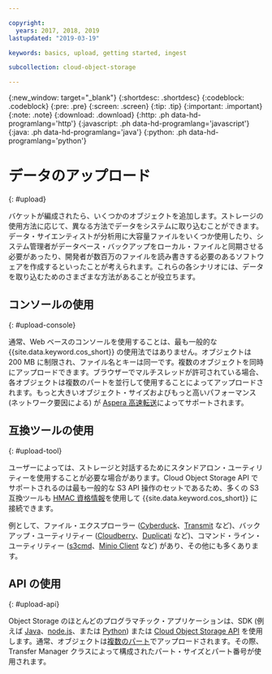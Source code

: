 ```yaml
---

copyright:
  years: 2017, 2018, 2019
lastupdated: "2019-03-19"

keywords: basics, upload, getting started, ingest

subcollection: cloud-object-storage

---
```

{:new_window: target="_blank"}
{:shortdesc: .shortdesc}
{:codeblock: .codeblock}
{:pre: .pre}
{:screen: .screen}
{:tip: .tip}
{:important: .important}
{:note: .note}
{:download: .download} 
{:http: .ph data-hd-programlang='http'} 
{:javascript: .ph data-hd-programlang='javascript'} 
{:java: .ph data-hd-programlang='java'} 
{:python: .ph data-hd-programlang='python'}

# データのアップロード
{: #upload}

バケットが編成されたら、いくつかのオブジェクトを追加します。ストレージの使用方法に応じて、異なる方法でデータをシステムに取り込むことができます。データ・サイエンティストが分析用に大容量ファイルをいくつか使用したり、システム管理者がデータベース・バックアップをローカル・ファイルと同期させる必要があったり、開発者が数百万のファイルを読み書きする必要のあるソフトウェアを作成するといったことが考えられます。これらの各シナリオには、データを取り込むためのさまざまな方法があることが役立ちます。

## コンソールの使用
{: #upload-console}

通常、Web ベースのコンソールを使用することは、最も一般的な {{site.data.keyword.cos_short}} の使用法ではありません。オブジェクトは 200 MB に制限され、ファイル名とキーは同一です。複数のオブジェクトを同時にアップロードできます。ブラウザーでマルチスレッドが許可されている場合、各オブジェクトは複数のパートを並行して使用することによってアップロードされます。もっと大きいオブジェクト・サイズおよびもっと高いパフォーマンス (ネットワーク要因による) が [Aspera 高速転送](/docs/services/cloud-object-storage/basics?topic=cloud-object-storage-aspera)によってサポートされます。

## 互換ツールの使用
{: #upload-tool}

ユーザーによっては、ストレージと対話するためにスタンドアロン・ユーティリティーを使用することが必要な場合があります。Cloud Object Storage API でサポートされるのは最も一般的な S3 API 操作のセットであるため、多くの S3 互換ツールも [HMAC 資格情報](/docs/services/cloud-object-storage/hmac?topic=cloud-object-storage-hmac)を使用して {{site.data.keyword.cos_short}} に接続できます。

例として、ファイル・エクスプローラー ([Cyberduck](https://cyberduck.io/)、[Transmit](https://panic.com/transmit/) など)、バックアップ・ユーティリティー ([Cloudberry](https://www.cloudberrylab.com/)、[Duplicati](https://www.duplicati.com/) など)、コマンド・ライン・ユーティリティー ([s3cmd](https://github.com/s3tools/s3cmd)、[Minio Client](https://github.com/minio/mc) など) があり、その他にも多くあります。

## API の使用
{: #upload-api}

Object Storage のほとんどのプログラマチック・アプリケーションは、SDK (例えば [Java](/docs/services/cloud-object-storage/libraries?topic=cloud-object-storage-java)、[node.js](/docs/services/cloud-object-storage/libraries?topic=cloud-object-storage-node)、または [Python](/docs/services/cloud-object-storage/libraries?topic=cloud-object-storage-python)) または [Cloud Object Storage API](/docs/services/cloud-object-storage/api-reference?topic=cloud-object-storage-compatibility-api) を使用します。通常、オブジェクトは[複数のパート](/docs/services/cloud-object-storage/basics?topic=cloud-object-storage-large-objects)でアップロードされます。その際、Transfer Manager クラスによって構成されたパート・サイズとパート番号が使用されます。
